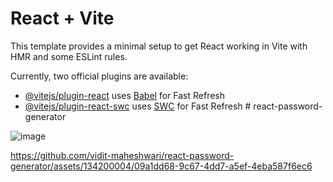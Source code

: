 # React + Vite

This template provides a minimal setup to get React working in Vite with HMR and some ESLint rules.

Currently, two official plugins are available:

- [@vitejs/plugin-react](https://github.com/vitejs/vite-plugin-react/blob/main/packages/plugin-react/README.md) uses [Babel](https://babeljs.io/) for Fast Refresh
- [@vitejs/plugin-react-swc](https://github.com/vitejs/vite-plugin-react-swc) uses [SWC](https://swc.rs/) for Fast Refresh
#   r e a c t - p a s s w o r d - g e n e r a t o r 

![image](https://github.com/vidit-maheshwari/react-password-generator/assets/134200004/64de3dab-c77b-4c84-828e-28ae4c08d41a)

  
 

https://github.com/vidit-maheshwari/react-password-generator/assets/134200004/09a1dd68-9c67-4dd7-a5ef-4eba587f6ec6

